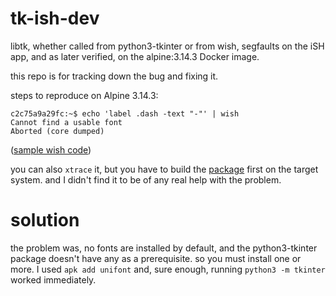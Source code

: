 # tk-ish-dev

libtk, whether called from python3-tkinter or from wish, segfaults on the
iSH app, and as later verified, on the alpine:3.14.3 Docker image.

this repo is for tracking down the bug and fixing it.

steps to reproduce on Alpine 3.14.3:
```
c2c75a9a29fc:~$ echo 'label .dash -text "-"' | wish
Cannot find a usable font
Aborted (core dumped)
```
([sample wish code](opensource.com/article/23/4/learn-tcltk-wish-simple-game))

you can also `xtrace` it, but you have to build the
[package](https://github.com/jcomeauictx/xtrace)
first on the target system. and I didn't find it to be of any real help
with the problem.

# solution

the problem was, no fonts are installed by default, and the python3-tkinter
package doesn't have any as a prerequisite. so you must install one or more.
I used `apk add unifont` and, sure enough, running `python3 -m tkinter` worked
immediately.
